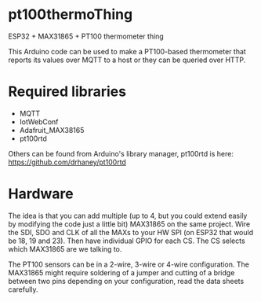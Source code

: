 # pt100thermoThing
ESP32 + MAX31865 + PT100 thermometer thing

This Arduino code can be used to make a PT100-based thermometer that reports its values over MQTT to a host or they can be queried over HTTP.

# Required libraries

* MQTT
* IotWebConf
* Adafruit_MAX38165
* pt100rtd

Others can be found from Arduino's library manager, pt100rtd is here: https://github.com/drhaney/pt100rtd

# Hardware

The idea is that you can add multiple (up to 4, but you could extend easily by modifying the code just a little bit) MAX31865 on the same project. Wire the SDI, SDO and CLK of all the MAXs to your HW SPI (on ESP32 that would be 18, 19 and 23). Then have individual GPIO for each CS. The CS selects which MAX31865 are we talking to.

The PT100 sensors can be in a 2-wire, 3-wire or 4-wire configuration. The MAX31865 might require soldering of a jumper and cutting of a bridge between two pins depending on your configuration, read the data sheets carefully.
